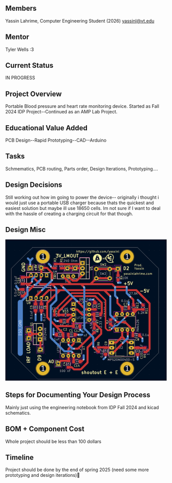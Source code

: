 ## Members
Yassin Lahrime, Computer Engineering Student (2026)
yassinl@vt.edu

## Mentor
Tyler Wells :3

## Current Status
IN PROGRESS

## Project Overview

Portable Blood pressure and heart rate monitoring device.
Started as Fall 2024 IDP Project--Continued as an AMP Lab Project.


## Educational Value Added

PCB Design--Rapid Prototyping--CAD--Arduino

## Tasks

Schmematics, PCB routing, Parts order, Design Iterations, Prototyping....

## Design Decisions

Still working out how im going to power the device-- originally i thought i would just use a portable USB charger because thats the quickest and easiest solution but maybe ill use 18650 cells. Im not sure if I want to deal with the hassle of creating a charging circuit for that though. 

## Design Misc

![V5 PCB Design](V5_Design.png)

## Steps for Documenting Your Design Process

Mainly just using the engineering notebook from IDP Fall 2024 and kicad schematics.

## BOM + Component Cost

Whole project should be less than 100 dollars 

## Timeline

Project should be done by the end of spring 2025 (need some more prototyping and design iterations)🤞


